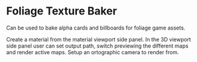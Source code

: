 # Foliage Texture Baker
Can be used to bake alpha cards and billboards for foliage game assets.

Create a material from the material viewport side panel.
In the 3D viewport side panel user can set output path, switch previewing the different maps and render active maps.
Setup an ortographic camera to render from.
